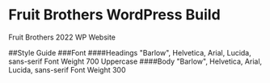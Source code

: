 # Fruit Brothers WordPress Build  
Fruit Brothers 2022 WP Website

##Style Guide
###Font
####Headings 
"Barlow", Helvetica, Arial, Lucida, sans-serif
Font Weight 700
Uppercase
####Body 
"Barlow", Helvetica, Arial, Lucida, sans-serif
Font Weight 300

